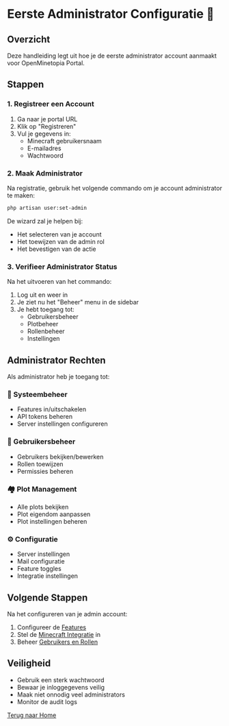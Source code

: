 # Eerste Administrator Configuratie 👑

## Overzicht

Deze handleiding legt uit hoe je de eerste administrator account aanmaakt voor OpenMinetopia Portal.

## Stappen

### 1. Registreer een Account

1. Ga naar je portal URL
2. Klik op "Registreren"
3. Vul je gegevens in:
   - Minecraft gebruikersnaam
   - E-mailadres
   - Wachtwoord

### 2. Maak Administrator

Na registratie, gebruik het volgende commando om je account administrator te maken:

```bash
php artisan user:set-admin
```

De wizard zal je helpen bij:
- Het selecteren van je account
- Het toewijzen van de admin rol
- Het bevestigen van de actie

### 3. Verifieer Administrator Status

Na het uitvoeren van het commando:
1. Log uit en weer in
2. Je ziet nu het "Beheer" menu in de sidebar
3. Je hebt toegang tot:
   - Gebruikersbeheer
   - Plotbeheer
   - Rollenbeheer
   - Instellingen

## Administrator Rechten

Als administrator heb je toegang tot:

### 🔧 Systeembeheer
- Features in/uitschakelen
- API tokens beheren
- Server instellingen configureren

### 👥 Gebruikersbeheer
- Gebruikers bekijken/bewerken
- Rollen toewijzen
- Permissies beheren

### 🏘️ Plot Management
- Alle plots bekijken
- Plot eigendom aanpassen
- Plot instellingen beheren

### ⚙️ Configuratie
- Server instellingen
- Mail configuratie
- Feature toggles
- Integratie instellingen

## Volgende Stappen

Na het configureren van je admin account:
1. Configureer de [Features](Features)
2. Stel de [Minecraft Integratie](Minecraft-Integration) in
3. Beheer [Gebruikers en Rollen](Users-And-Roles)

## Veiligheid

- Gebruik een sterk wachtwoord
- Bewaar je inloggegevens veilig
- Maak niet onnodig veel administrators
- Monitor de audit logs

[Terug naar Home](Home) 